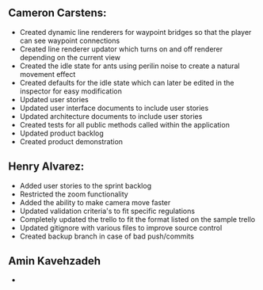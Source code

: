  ## Cameron Carstens:

- Created dynamic line renderers for waypoint bridges so that the player can see waypoint connections
- Created line renderer updator which turns on and off renderer depending on the current view
- Created the idle state for ants using perilin noise to create a natural movement effect
- Created defaults for the idle state which can later be edited in the inspector for easy modification
- Updated user stories
- Updated user interface documents to include user stories
- Updated architecture documents to include user stories
- Created tests for all public methods called within the application
- Updated product backlog
- Created product demonstration

 ## Henry Alvarez:
 
 - Added user stories to the sprint backlog
 - Restricted the zoom functionality
 - Added the ability to make camera move faster
 - Updated validation criteria's to fit specific regulations
 - Completely updated the trello to fit the format listed on the sample trello
 - Updated gitignore with various files to improve source control
 - Created backup branch in case of bad push/commits
 
 ## Amin Kavehzadeh 

- 
